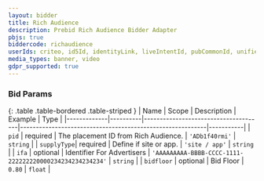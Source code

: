 ```yaml
---
layout: bidder
title: Rich Audience
description: Prebid Rich Audience Bidder Adapter
pbjs: true
biddercode: richaudience
userIds: criteo, id5Id, identityLink, liveIntentId, pubCommonId, unifiedId
media_types: banner, video
gdpr_supported: true
---
```


### Bid Params

{: .table .table-bordered .table-striped }
| Name        | Scope    | Description                          | Example                                                   | Type      |
|-------------|----------|--------------------------------------|-----------------------------------------------------------|-----------|
| `pid`       | required | The placement ID from Rich Audience. | `'ADb1f40rmi'`                                            | `string`  |
| `supplyType`| required | Define if site or app.               | `'site / app'`                                            | `string`  |
| `ifa`       | optional | Identifier For Advertisers           | `'AAAAAAAAA-BBBB-CCCC-1111-222222220000234234234234234'`  | `string`  |
| `bidfloor`  | optional | Bid Floor                            | `0.80`                                                    | `float`   |
